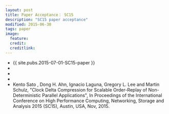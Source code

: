 ```yaml
---
layout: post
title: Paper Acceptance： SC15
description: "SC15 paper acceptance"
modified: 2015-06-30
tags: paper
image:
  feature: 
  credit: 
  creditlink: 
---
```


- {{ site.pubs.2015-07-01-SC15-paper }}
- 
- 
- 
- Kento Sato , Dong H. Ahn, Ignacio Laguna, Gregory L. Lee and Martin Schulz, "Clock Delta Compression for Scalable Order-Replay of Non-Deterministic Parallel Applications", In Proceedings of the International Conference on High Performance Computing, Networking, Storage and Analysis 2015 (SC15), Austin, USA, Nov, 2015.
